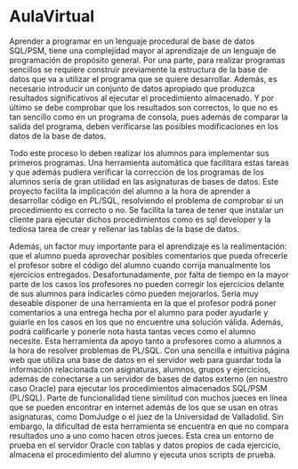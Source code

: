 # AulaVirtual
Aprender a programar en un lenguaje procedural de base de datos SQL/PSM, tiene una
complejidad mayor al aprendizaje de un lenguaje de programación de propósito
general. Por una parte, para realizar programas sencillos se requiere construir
previamente la estructura de la base de datos que va a utilizar el programa que se quiere
desarrollar. Además, es necesario introducir un conjunto de datos apropiado que
produzca resultados significativos al ejecutar el procedimiento almacenado. Y por último
se debe comprobar que los resultados son correctos, lo que no es tan sencillo como en un
programa de consola, pues además de comparar la salida del programa, deben verificarse
las posibles modificaciones en los datos de la base de datos.

Todo este proceso lo deben realizar los alumnos para implementar sus primeros
programas. Una herramienta automática que facilitara estas tareas y que además pudiera
verificar la corrección de los programas de los alumnos sería de gran utilidad en las
asignaturas de bases de datos.
Este proyecto facilita la implicación del alumno a la hora de aprender a desarrollar código
en PL/SQL, resolviendo el problema de comprobar si un procedimiento es correcto o no.
Se facilita la tarea de tener que instalar un cliente para ejecutar dichos procedimientos
como es sql developer y la tediosa tarea de crear y rellenar las tablas de la base de datos.

Además, un factor muy importante para el aprendizaje es la realimentación: que el alumno
pueda aprovechar posibles comentarios que pueda ofrecerle el profesor sobre el código
del alumno cuando corrija manualmente los ejercicios entregados. Desafortunadamente,
por falta de tiempo en la mayor parte de los casos los profesores no pueden corregir los
ejercicios delante de sus alumnos para indicarles cómo pueden mejorarlos. Sería muy
deseable disponer de una herramienta en la que el profesor podrá poner comentarios a
una entrega hecha por el alumno para poder ayudarle y guiarle en los casos en los que no
encuentre una solución válida. Además, podrá calificarle y ponerle nota hasta tantas veces
como el alumno necesite.
Esta herramienta da apoyo tanto a profesores como a alumnos a la hora de resolver
problemas de PL/SQL. Con una sencilla e intuitiva página web que utiliza una base de
datos en el servidor web para guardar toda la información relacionada con asignaturas, 
alumnos, grupos y ejercicios, además de conectarse a un servidor de bases de datos
externo (en nuestro caso Oracle) para ejecutar los procedimientos almacenados SQL/PSM
(PL/SQL).
Parte de funcionalidad tiene similitud con muchos jueces en línea que se pueden encontrar
en internet además de los que se usan en otras asignaturas, como DomJudge o el juez de
la Universidad de Valladolid. Sin embargo, la dificultad de esta herramienta se
encuentra en que no compara resultados uno a uno como hacen otros jueces. Esta crea un
entorno de prueba en el servidor Oracle con tablas y datos propios de cada ejercicio,
almacena el procedimiento del alumno y ejecuta unos scripts de prueba.
